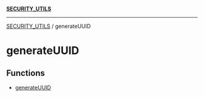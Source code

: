 [**SECURITY_UTILS**](../README.md)

***

[SECURITY_UTILS](../README.md) / generateUUID

# generateUUID

## Functions

- [generateUUID](functions/generateUUID.md)
